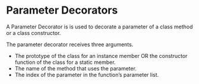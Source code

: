 # Parameter Decorators
A Parameter Decorator is is used to decorate a parameter of a class method or a class constructor.


The parameter decorator receives three arguments.

- The prototype of the class for an instance member OR the constructor function of the class for a static member.
- The name of the method that uses the parameter.
- The index of the parameter in the function’s parameter list.
